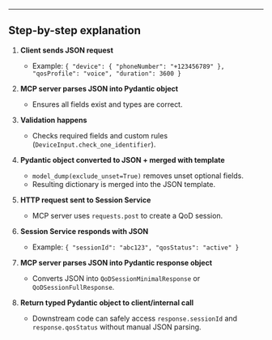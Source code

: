 
---

## **Step-by-step explanation**

1. **Client sends JSON request**  
   - Example: `{ "device": { "phoneNumber": "+123456789" }, "qosProfile": "voice", "duration": 3600 }`

2. **MCP server parses JSON into Pydantic object**  
   - Ensures all fields exist and types are correct.

3. **Validation happens**  
   - Checks required fields and custom rules (`DeviceInput.check_one_identifier`).

4. **Pydantic object converted to JSON + merged with template**  
   - `model_dump(exclude_unset=True)` removes unset optional fields.  
   - Resulting dictionary is merged into the JSON template.

5. **HTTP request sent to Session Service**  
   - MCP server uses `requests.post` to create a QoD session.

6. **Session Service responds with JSON**  
   - Example: `{ "sessionId": "abc123", "qosStatus": "active" }`

7. **MCP server parses JSON into Pydantic response object**  
   - Converts JSON into `QoDSessionMinimalResponse` or `QoDSessionFullResponse`.

8. **Return typed Pydantic object to client/internal call**  
   - Downstream code can safely access `response.sessionId` and `response.qosStatus` without manual JSON parsing.

